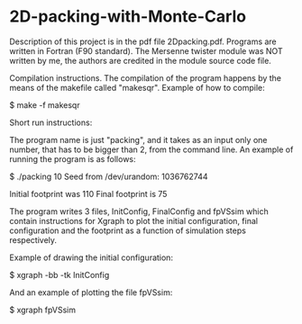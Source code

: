 # 2D-packing-with-Monte-Carlo
Description of this project is in the pdf file 2Dpacking.pdf. Programs are written in Fortran (F90 standard). The Mersenne 
twister 
module was NOT written by me, the authors are credited in the module source code file.


Compilation instructions. The compilation of the program happens by the means of the makefile called "makesqr". Example of how 
to compile:

$ make -f makesqr


Short run instructions:

The program name is just "packing", and it takes as an input only one number, that has to be bigger than 2, from the command 
line. An example of running the program is as follows:

$ ./packing 10
Seed from /dev/urandom: 1036762744

 Initial footprint was          110
 Final footprint is           75

The program writes 3 files, InitConfig, FinalConfig and fpVSsim which contain instructions for Xgraph to plot the initial 
configuration, final configuration and the footprint as a function of simulation steps respectively. 

Example of drawing the initial configuration:

$ xgraph -bb -tk InitConfig

And an example of plotting the file fpVSsim:

$ xgraph  fpVSsim

